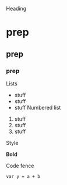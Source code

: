 Heading
# prep
## prep
### prep
Lists
* stuff
* stuff
* stuff
Numbered list
1. stuff
2. stuff
3. stuff

Style

**Bold**

Code fence
```
var y = a + b
```

